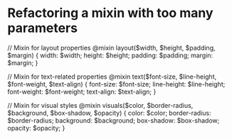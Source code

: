 # Refactoring a mixin with too many parameters

// Mixin for layout properties
@mixin layout($width, $height, $padding, $margin) {
  width: $width;
  height: $height;
  padding: $padding;
  margin: $margin;
}

// Mixin for text-related properties
@mixin text($font-size, $line-height, $font-weight, $text-align) {
  font-size: $font-size;
  line-height: $line-height;
  font-weight: $font-weight;
  text-align: $text-align;
}

// Mixin for visual styles
@mixin visuals($color, $border-radius, $background, $box-shadow, $opacity) {
  color: $color;
  border-radius: $border-radius;
  background: $background;
  box-shadow: $box-shadow;
  opacity: $opacity;
}